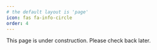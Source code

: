 ```yaml
---
# the default layout is 'page'
icon: fas fa-info-circle
order: 4
---
```


This page is under construction. Please check back later.
